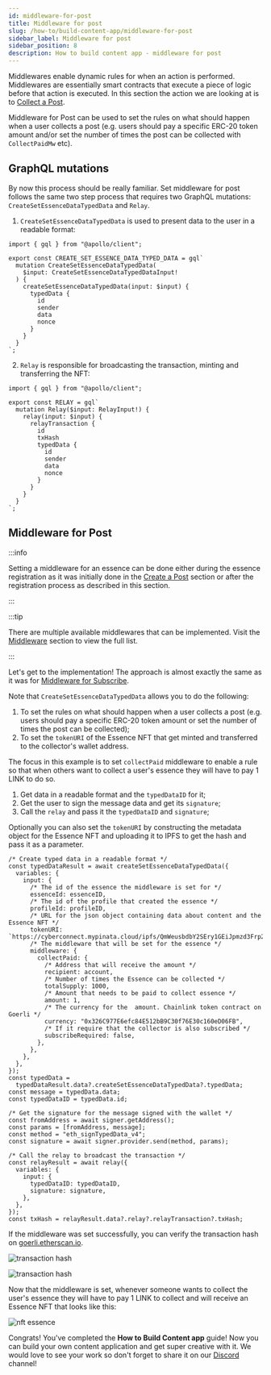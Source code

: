 ```yaml
---
id: middleware-for-post
title: Middleware for post
slug: /how-to/build-content-app/middleware-for-post
sidebar_label: Middleware for post
sidebar_position: 8
description: How to build content app - middleware for post
---
```


Middlewares enable dynamic rules for when an action is performed. Middlewares are essentially smart contracts that execute a piece of logic before that action is executed. In this section the action we are looking at is to [Collect a Post](/how-to/build-content-app/collect-a-post).

Middleware for Post can be used to set the rules on what should happen when a user collects a post (e.g. users should pay a specific ERC-20 token amount and/or set the number of times the post can be collected with `CollectPaidMw` etc).

## GraphQL mutations

By now this process should be really familiar. Set middleware for post follows the same two step process that requires two GraphQL mutations: `CreateSetEssenceDataTypedData` and `Relay`.

1. `CreateSetEssenceDataTypedData` is used to present data to the user in a readable format:

```tsx title="graphql/CreateSetEssenceDataTypedData.ts"
import { gql } from "@apollo/client";

export const CREATE_SET_ESSENCE_DATA_TYPED_DATA = gql`
  mutation CreateSetEssenceDataTypedData(
    $input: CreateSetEssenceDataTypedDataInput!
  ) {
    createSetEssenceDataTypedData(input: $input) {
      typedData {
        id
        sender
        data
        nonce
      }
    }
  }
`;
```

2. `Relay` is responsible for broadcasting the transaction, minting and transferring the NFT:

```tsx title="graphql/Relay.ts"
import { gql } from "@apollo/client";

export const RELAY = gql`
  mutation Relay($input: RelayInput!) {
    relay(input: $input) {
      relayTransaction {
        id
        txHash
        typedData {
          id
          sender
          data
          nonce
        }
      }
    }
  }
`;
```

## Middleware for Post

:::info

Setting a middleware for an essence can be done either during the essence registration as it was initially done in the [Create a Post](/how-to/build-content-app/create-a-post) section or after the registration process as described in this section.

:::

:::tip

There are multiple available middlewares that can be implemented. Visit the [Middleware](/core-concepts/middleware) section to view the full list.

:::

Let's get to the implementation! The approach is almost exactly the same as it was for [Middleware for Subscribe](/how-to/build-content-app/middleware-for-subscribe).

Note that `CreateSetEssenceDataTypedData` allows you to do the following:

1. To set the rules on what should happen when a user collects a post (e.g. users should pay a specific ERC-20 token amount or set the number of times the post can be collected);
2. To set the `tokenURI` of the Essence NFT that get minted and transferred to the collector's wallet address.

The focus in this example is to set `collectPaid` middleware to enable a rule so that when others want to collect a user's essence they will have to pay 1 LINK to do so.

1. Get data in a readable format and the `typedDataID` for it;
2. Get the user to sign the message data and get its `signature`;
3. Call the `relay` and pass it the `typedDataID` and `signature`;

Optionally you can also set the `tokenURI` by constructing the metadata object for the Essence NFT and uploading it to IPFS to get the hash and pass it as a parameter.

```tsx title="components/SetEssenceBtn.tsx"
/* Create typed data in a readable format */
const typedDataResult = await createSetEssenceDataTypedData({
  variables: {
    input: {
      /* The id of the essence the middleware is set for */
      essenceId: essenceID,
      /* The id of the profile that created the essence */
      profileId: profileID,
      /* URL for the json object containing data about content and the Essence NFT */
      tokenURI: `https://cyberconnect.mypinata.cloud/ipfs/QmWeusbdbY2SEry1GEiJpmzd3Frp29wMNS3ZbNN21hLbVw`,
      /* The middleware that will be set for the essence */
      middleware: {
        collectPaid: {
          /* Address that will receive the amount */
          recipient: account,
          /* Number of times the Essence can be collected */
          totalSupply: 1000,
          /* Amount that needs to be paid to collect essence */
          amount: 1,
          /* The currency for the  amount. Chainlink token contract on Goerli */
          currency: "0x326C977E6efc84E512bB9C30f76E30c160eD06FB",
          /* If it require that the collector is also subscribed */
          subscribeRequired: false,
        },
      },
    },
  },
});
const typedData =
  typedDataResult.data?.createSetEssenceDataTypedData?.typedData;
const message = typedData.data;
const typedDataID = typedData.id;

/* Get the signature for the message signed with the wallet */
const fromAddress = await signer.getAddress();
const params = [fromAddress, message];
const method = "eth_signTypedData_v4";
const signature = await signer.provider.send(method, params);

/* Call the relay to broadcast the transaction */
const relayResult = await relay({
  variables: {
    input: {
      typedDataID: typedDataID,
      signature: signature,
    },
  },
});
const txHash = relayResult.data?.relay?.relayTransaction?.txHash;
```

If the middleware was set successfully, you can verify the transaction hash on [goerli.etherscan.io](https://goerli.etherscan.io/).

![transaction hash](/img/v2/build-content-app-middleware-for-post-tx.png)

![transaction hash](/img/v2/build-content-app-middleware-for-post-tx2.png)

Now that the middleware is set, whenever someone wants to collect the user's essence they will have to pay 1 LINK to collect and will receive an Essence NFT that looks like this:

![nft essence](/img/v2/build-content-app-middleware-for-post-nft.png)

Congrats! You've completed the **How to Build Content app** guide! Now you can build your own content application and get super creative with it. We would love to see your work so don't forget to share it on our [Discord](https://discord.com/invite/cUc8VRGmPs) channel!
